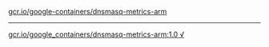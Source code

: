 [gcr.io/google-containers/dnsmasq-metrics-arm](https://hub.docker.com/r/anjia0532/dnsmasq-metrics-arm/tags/) 

----
[gcr.io/google_containers/dnsmasq-metrics-arm:1.0 √](https://hub.docker.com/r/anjia0532/dnsmasq-metrics-arm/tags/)

